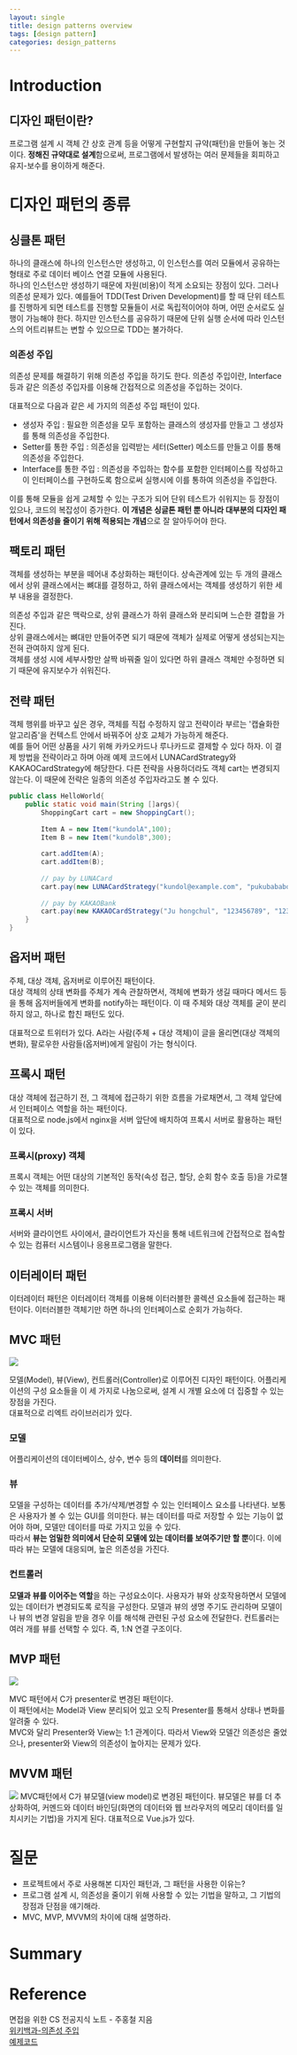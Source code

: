 ```yaml
---
layout: single
title: design patterns overview
tags: [design pattern]
categories: design_patterns
---
```

# Introduction
## 디자인 패턴이란?
 프로그램 설계 시 객체 간 상호 관계 등을 어떻게 구현할지 규약(패턴)을 만들어 놓는 것이다.
**정해진 규약대로 설계**함으로써, 프로그램에서 발생하는 여러 문제들을 회피하고 유지-보수를 용이하게 해준다. 

# 디자인 패턴의 종류
## 싱클톤 패턴
하나의 클래스에 하나의 인스턴스만 생성하고, 이 인스턴스를 여러 모듈에서 공유하는 형태로
주로 데이터 베이스 연결 모듈에 사용된다.    
하나의 인스턴스만 생성하기 때문에 자원(비용)이 적게 소요되는 장점이 있다.
그러나 의존성 문제가 있다. 예를들어 TDD(Test Driven Development)를 할 때 단위 테스트를 진행하게 되면
테스트를 진행할 모듈들이 서로 독립적이어야 하며, 어떤 순서로도 실행이 가능해야 한다. 
하지만 인스턴스를 공유하기 때문에 단위 실행 순서에 따라 인스턴스의 어트리뷰트는 변할 수 있으므로 TDD는 불가하다.

### 의존성 주입
의존성 문제를 해결하기 위해 의존성 주입을 하기도 한다.
의존성 주입이란, Interface 등과 같은 의존성 주입자를 이용해 간접적으로 의존성을 주입하는 것이다.

대표적으로 다음과 같은 세 가지의 의존성 주입 패턴이 있다.
- 생성자 주입 : 필요한 의존성을 모두 포함하는 클래스의 생성자를 만들고 그 생성자를 통해 의존성을 주입한다.
- Setter를 통한 주입 : 의존성을 입력받는 세터(Setter) 메소드를 만들고 이를 통해 의존성을 주입한다.
- Interface를 통한 주입 : 의존성을 주입하는 함수를 포함한 인터페이스를 작성하고 이 인터페이스를 구현하도록 함으로써 실행시에 이를 통하여 의존성을 주입한다.

이를 통해 모듈을 쉽게 교체할 수 있는 구조가 되어 단위 테스트가 쉬워지는 등 장점이 있으나, 코드의 복잡성이 증가한다.
 **이 개념은 싱글톤 패턴 뿐 아니라 대부분의 디자인 패턴에서 의존성을 줄이기 위해 적용되는 개념**으로 잘 알아두어야 한다.

## 팩토리 패턴
객체를 생성하는 부분을 떼어내 추상화하는 패턴이다.
상속관계에 있는 두 개의 클래스에서 상위 클래스에서는 뼈대를 결정하고, 하위 클래스에서는 객체를 생성하기 위한 세부 내용을 결정한다.
   
의존성 주입과 같은 맥락으로, 상위 클래스가 하위 클래스와 분리되며 느슨한 결합을 가진다.    
상위 클래스에서는 뼈대만 만들어주면 되기 때문에 객체가 실제로 어떻게 생성되는지는 전혀 관여하지 않게 된다.    
객체를 생성 시에 세부사항만 살짝 바꿔줄 일이 있다면 하위 클래스 객체만 수정하면 되기 때문에 유지보수가 쉬워진다.


## 전략 패턴
객체 행위를 바꾸고 싶은 경우, 객체를 직접 수정하지 않고 전략이라 부르는 '캡슐화한 알고리즘'을 컨텍스트 안에서 바꿔주어 상호 교체가 가능하게 해준다.   
예를 들어 어떤 상품을 사기 위해 카카오카드나 루나카드로 결제할 수 있다 하자.
이 결제 방법을 전략이라고 하며 아래 예제 코드에서 LUNACardStrategy와  KAKAOCardStrategy에 해당한다.
다른 전략을 사용하더라도 객체 cart는 변경되지 않는다. 이 때문에 전략은 일종의 의존성 주입자라고도 볼 수 있다.
```java
public class HelloWorld{
    public static void main(String []args){
        ShoppingCart cart = new ShoppingCart();
        
        Item A = new Item("kundolA",100);
        Item B = new Item("kundolB",300);
        
        cart.addItem(A);
        cart.addItem(B);
        
        // pay by LUNACard
        cart.pay(new LUNACardStrategy("kundol@example.com", "pukubababo"));
        
        // pay by KAKAOBank
        cart.pay(new KAKAOCardStrategy("Ju hongchul", "123456789", "123", "12/01"));
    }
}
```
## 옵저버 패턴
주체, 대상 객체, 옵저버로 이루어진 패턴이다.    
대상 객체의 상태 변화를 주체가 계속 관찰하면서, 객체에 변화가 생길 때마다 메서드 등을 통해 옵저버들에게 변화를 notify하는 패턴이다.
이 때 주체와 대상 객체를 굳이 분리하지 않고, 하나로 합친 패턴도 있다. 

대표적으로 트위터가 있다. A라는 사람(주체 + 대상 객체)이 글을 올리면(대상 객체의 변화), 팔로우한 사람들(옵저버)에게 알림이 가는 형식이다.

## 프록시 패턴
대상 객체에 접근하기 전, 그 객체에 접근하기 위한 흐름을 가로채면서, 그 객체 앞단에서 인터페이스 역할을 하는 패턴이다.    
대표적으로 node.js에서 nginx을 서버 앞단에 배치하여 프록시 서버로 활용하는 패턴이 있다.

### 프록시(proxy) 객체
프록시 객체는 어떤 대상의 기본적인 동작(속성 접근, 할당, 순회 함수 호출 등)을 가로챌 수 있는 객체를 의미한다.
### 프록시 서버
서버와 클라이언트 사이에서, 클라이언트가 자신을 통해 네트워크에 간접적으로 접속할 수 있는 컴퓨터 시스템이나 응용프로그램을 말한다.

## 이터레이터 패턴
이터레이터 패턴은 이터레이터 객체를 이용해 이터러블한 콜렉션 요소들에 접근하는 패턴이다.
이터러블한 객체기만 하면 하나의 인터페이스로 순회가 가능하다.

## MVC 패턴
![](./../../../assets/images/2022-07-29-design_pattern_images/1659110650240.png)

모델(Model), 뷰(View), 컨트롤러(Controller)로 이루어진 디자인 패턴이다.
어플리케이션의 구성 요소들을 이 세 가지로 나눔으로써, 설계 시 개별 요소에 더 집중할 수 있는 장점을 가진다.    
대표적으로 리엑트 라이브러리가 있다.

### 모델
어플리케이션의 데이터베이스, 상수, 변수 등의 **데이터**를 의미한다.

### 뷰
모델을 구성하는 데이터를 추가/삭제/변경할 수 있는 인터페이스 요소를 나타낸다. 보통은 사용자가 볼 수 있는 GUI를 의미한다.
뷰는 데이터를 따로 저장할 수 있는 기능이 없어야 하며, 모델만 데이터를 따로 가지고 있을 수 있다.    
따라서 **뷰는 엄밀한 의미에서 단순히 모델에 있는 데이터를 보여주기만 할 뿐**이다.
이에 따라 뷰는 모델에 대응되며, 높은 의존성을 가진다.

### 컨트롤러
**모델과 뷰를 이어주는 역할**을 하는 구성요소이다. 사용자가 뷰와 상호작용하면서 모델에 있는 데이터가 변경되도록 로직을 구성한다.
모델과 뷰의 생명 주기도 관리하며 모델이나 뷰의 변경 알림을 받을 경우 이를 해석해 관련된 구성 요소에 전달한다.
컨트롤러는 여러 개를 뷰를 선택할 수 있다. 즉, 1:N 연결 구조이다.


## MVP 패턴
![](./../../../assets/images/2022-07-29-design_pattern_images/1659110633600.png)

MVC 패턴에서 C가 presenter로 변경된 패턴이다.    
이 패턴에서는 Model과 View 분리되어 있고 오직 Presenter를 통해서 상태나 변화를 알려줄 수 있다.     
MVC와 달리 Presenter와 View는 1:1 관계이다.
따라서 View와 모델간 의존성은 줄었으나, presenter와 View의 의존성이 높아지는 문제가 있다.
## MVVM 패턴
![](./../../../assets/images/2022-07-29-design_pattern_images/1659111074030.png)
MVC패턴에서 C가 뷰모델(view model)로 변경된 패턴이다. 뷰모델은 뷰를 더 추상화하여, 커멘드와 데이터 바인딩(화면의 데이터와 웹 브라우저의 메모리 데이터를 일치시키는 기법)을 가지게 된다.
대표적으로 Vue.js가 있다.


# 질문
- 프로젝트에서 주로 사용해본 디자인 패턴과, 그 패턴을 사용한 이유는?
- 프로그램 설계 시, 의존성을 줄이기 위해 사용할 수 있는 기법을 말하고, 그 기법의 장점과 단점을 얘기해라.
- MVC, MVP, MVVM의 차이에 대해 설명하라.
# Summary

 
# Reference
면접을 위한 CS 전공지식 노트 - 주홍철 지음    
[위키백과-의존성 주입](https://ko.wikipedia.org/wiki/%EC%9D%98%EC%A1%B4%EC%84%B1_%EC%A3%BC%EC%9E%85)    
[예제코드](https://github.com/gilbutITbook/080326)